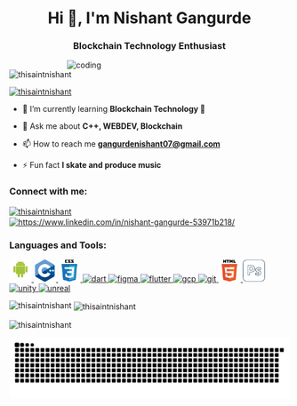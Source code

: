 <h1 align="center">Hi 👋, I'm Nishant Gangurde</h1>
<h3 align="center">Blockchain Technology Enthusiast</h3>

<img align="right" alt="coding" width="400" src="![image](https://user-images.githubusercontent.com/97017611/232753210-b07dc881-5d63-4d59-8b45-a40ee39399ac.png)">

<p align="left"> <img src="https://komarev.com/ghpvc/?username=thisaintnishant&label=Profile%20views&color=0e75b6&style=flat" alt="thisaintnishant" /> </p>

<p align="left"> <a href="https://twitter.com/thisaintnishant" target="blank"><img src="https://img.shields.io/twitter/follow/thisaintnishant?logo=twitter&style=for-the-badge" alt="thisaintnishant" /></a> </p>

- 🌱 I’m currently learning **Blockchain Technology 🍡**

- 💬 Ask me about **C++, WEBDEV, Blockchain**

- 📫 How to reach me **gangurdenishant07@gmail.com**

- ⚡ Fun fact **I skate and produce music**

<h3 align="left">Connect with me:</h3>
<p align="left">
<a href="https://twitter.com/thisaintnishant" target="blank"><img align="center" src="https://raw.githubusercontent.com/rahuldkjain/github-profile-readme-generator/master/src/images/icons/Social/twitter.svg" alt="thisaintnishant" height="30" width="40" /></a>
<a href="https://linkedin.com/in/https://www.linkedin.com/in/nishant-gangurde-53971b218/" target="blank"><img align="center" src="https://raw.githubusercontent.com/rahuldkjain/github-profile-readme-generator/master/src/images/icons/Social/linked-in-alt.svg" alt="https://www.linkedin.com/in/nishant-gangurde-53971b218/" height="30" width="40" /></a>
</p>

<h3 align="left">Languages and Tools:</h3>
<p align="left"> <a href="https://developer.android.com" target="_blank" rel="noreferrer"> <img src="https://raw.githubusercontent.com/devicons/devicon/master/icons/android/android-original-wordmark.svg" alt="android" width="40" height="40"/> </a> <a href="https://www.w3schools.com/cpp/" target="_blank" rel="noreferrer"> <img src="https://raw.githubusercontent.com/devicons/devicon/master/icons/cplusplus/cplusplus-original.svg" alt="cplusplus" width="40" height="40"/> </a> <a href="https://www.w3schools.com/css/" target="_blank" rel="noreferrer"> <img src="https://raw.githubusercontent.com/devicons/devicon/master/icons/css3/css3-original-wordmark.svg" alt="css3" width="40" height="40"/> </a> <a href="https://dart.dev" target="_blank" rel="noreferrer"> <img src="https://www.vectorlogo.zone/logos/dartlang/dartlang-icon.svg" alt="dart" width="40" height="40"/> </a> <a href="https://www.figma.com/" target="_blank" rel="noreferrer"> <img src="https://www.vectorlogo.zone/logos/figma/figma-icon.svg" alt="figma" width="40" height="40"/> </a> <a href="https://flutter.dev" target="_blank" rel="noreferrer"> <img src="https://www.vectorlogo.zone/logos/flutterio/flutterio-icon.svg" alt="flutter" width="40" height="40"/> </a> <a href="https://cloud.google.com" target="_blank" rel="noreferrer"> <img src="https://www.vectorlogo.zone/logos/google_cloud/google_cloud-icon.svg" alt="gcp" width="40" height="40"/> </a> <a href="https://git-scm.com/" target="_blank" rel="noreferrer"> <img src="https://www.vectorlogo.zone/logos/git-scm/git-scm-icon.svg" alt="git" width="40" height="40"/> </a> <a href="https://www.w3.org/html/" target="_blank" rel="noreferrer"> <img src="https://raw.githubusercontent.com/devicons/devicon/master/icons/html5/html5-original-wordmark.svg" alt="html5" width="40" height="40"/> </a> <a href="https://www.photoshop.com/en" target="_blank" rel="noreferrer"> <img src="https://raw.githubusercontent.com/devicons/devicon/master/icons/photoshop/photoshop-line.svg" alt="photoshop" width="40" height="40"/> </a> <a href="https://unity.com/" target="_blank" rel="noreferrer"> <img src="https://www.vectorlogo.zone/logos/unity3d/unity3d-icon.svg" alt="unity" width="40" height="40"/> </a> <a href="https://unrealengine.com/" target="_blank" rel="noreferrer"> <img src="https://raw.githubusercontent.com/kenangundogan/fontisto/036b7eca71aab1bef8e6a0518f7329f13ed62f6b/icons/svg/brand/unreal-engine.svg" alt="unreal" width="40" height="40"/> </a> </p>

<p><img align="left" src="https://github-readme-stats.vercel.app/api/top-langs?username=thisaintnishant&show_icons=true&locale=en&layout=compact" alt="thisaintnishant" /></p>

<p>&nbsp;<img align="center" src="https://github-readme-stats.vercel.app/api?username=thisaintnishant&show_icons=true&locale=en" alt="thisaintnishant" /></p>

<p><img align="center" src="https://github-readme-streak-stats.herokuapp.com/?user=thisaintnishant&" alt="thisaintnishant" /></p>

![snake gif](https://github.com/ThisAintNishant/ThisAintNishant/blob/output/github-snake-dark.svg)
